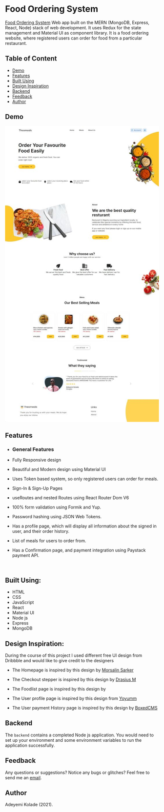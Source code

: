 # Food Ordering System

[Food Ordering System](https://theophillyfood.vercel.app/) Web app built on the MERN (MongoDB, Express, React, Node) stack of web development. It uses Redux for the state management and Material UI as component library. It is a food ordering website, where registered users can order for food from a particular restaurant.

## Table of Content

- [Demo](#demo)
- [Features](#features)
- [Built Using](#built-using)
- [Design Inspiration](#design_inspiration)
- [Backend](#backend)
- [Feedback](#feedback)
- [Author](#author)

## <a name="demo"></a> Demo

![Game Demo](public/React_Food_Ordering.jpg)

## <a name="features"></a> Features

- ### General Features

- Fully Responsive design

- Beautiful and Modern design using Material UI

- Uses Token based system, so only registered users can order for meals.

- Sign-In & Sign-Up Pages

- useRoutes and nested Routes using React Router Dom V6

- 100% form validation using Formik and Yup.

- Password hashing using JSON Web Tokens.

- Has a profile page, which will display all information about the signed in user, and their order history.

- List of meals for users to order from.

- Has a Confirmation page, and payment integration using Paystack payment API.

<br>

## <a name="built-using"></a> Built Using:

- HTML
- CSS
- JavaScript
- React
- Material UI
- Node js
- Express
- MongoDB

## <a name="built-using"></a> Design Inspiration:

During the course of this project I used different free UI design from Dribbble and would like to give credit to the designers

- The Homepage is inspired by this design by [Morsalin Sarker](https://dribbble.com/shots/14576351-Food-landing-page-FoodFun)

- The Checkout stepper is inspired by this design by [Drasius M](https://dribbble.com/shots/3374580-Freebie-sketch-Checkout-step-one)

- The Foodlist page is inspired by this design by [](https://demo.yoyumm.com/restaurant/menu/the-stone-house/31)

- The User profile page is inspired by this design from [Yoyumm](https://dribbble.com/shots/5959729-E-commerce-My-Account-Page)

- The User payment History page is inspired by this design by [BoxedCMS](https://dribbble.com/shots/7284483-BoxedCMS-Payment-History)

## <a name="backend"></a> Backend

The `backend` contains a completed Node js application. You would need to set up your environment and some environment variables to run the application successfully.

## <a name="feedback"></a> Feedback

Any questions or suggestions? Notice any bugs or glitches? Feel free to send me an [email](mailto:theophilly20@gmail.com).

## <a name="author"></a> Author

Adeyemi Kolade (2021).
